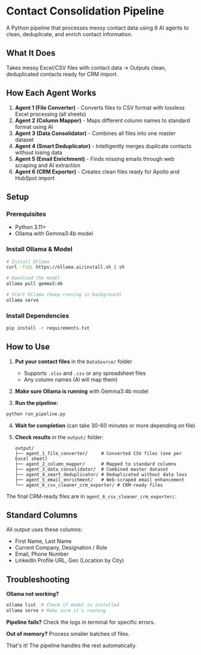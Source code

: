 # Contact Consolidation Pipeline

A Python pipeline that processes messy contact data using 6 AI agents to clean, deduplicate, and enrich contact information.

## What It Does

Takes messy Excel/CSV files with contact data → Outputs clean, deduplicated contacts ready for CRM import.

## How Each Agent Works

1. **Agent 1 (File Converter)** - Converts files to CSV format with lossless Excel processing (all sheets)
2. **Agent 2 (Column Mapper)** - Maps different column names to standard format using AI
3. **Agent 3 (Data Consolidator)** - Combines all files into one master dataset
4. **Agent 4 (Smart Deduplicator)** - Intelligently merges duplicate contacts without losing data
5. **Agent 5 (Email Enrichment)** - Finds missing emails through web scraping and AI extraction
6. **Agent 6 (CRM Exporter)** - Creates clean files ready for Apollo and HubSpot import

## Setup

### Prerequisites
- Python 3.11+
- Ollama with Gemma3:4b model

### Install Ollama & Model
```bash
# Install Ollama
curl -fsSL https://ollama.ai/install.sh | sh

# Download the model
ollama pull gemma3:4b

# Start Ollama (keep running in background)
ollama serve
```

### Install Dependencies
```bash
pip install -r requirements.txt
```

## How to Use

1. **Put your contact files** in the `DataSource/` folder
   - Supports `.xlsx` and `.csv` or any spreadsheet files
   - Any column names (AI will map them)

2. **Make sure Ollama is running** with Gemma3:4b model

3. **Run the pipeline:**
```bash
python run_pipeline.py
```

4. **Wait for completion** (can take 30-60 minutes or more depending on file)

5. **Check results** in the `output/` folder:
   ```
   output/
   ├── agent_1_file_converter/     # Converted CSV files (one per Excel sheet)
   ├── agent_2_column_mapper/      # Mapped to standard columns
   ├── agent_3_data_consolidator/  # Combined master dataset
   ├── agent_4_smart_deduplicator/ # Deduplicated without data loss
   ├── agent_5_email_enrichment/   # Web-scraped email enhancement
   └── agent_6_csv_cleaner_crm_exporter/ # CRM-ready files
   ```

The final CRM-ready files are in `agent_6_csv_cleaner_crm_exporter/`.

## Standard Columns

All output uses these columns:
- First Name, Last Name
- Current Company, Designation / Role
- Email, Phone Number
- LinkedIn Profile URL, Geo (Location by City)

## Troubleshooting

**Ollama not working?**
```bash
ollama list  # Check if model is installed
ollama serve # Make sure it's running
```

**Pipeline fails?** Check the logs in terminal for specific errors.

**Out of memory?** Process smaller batches of files.

That's it! The pipeline handles the rest automatically. 
